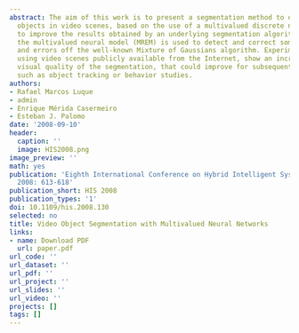 ```yaml
---
abstract: The aim of this work is to present a segmentation method to detect moving
  objects in video scenes, based on the use of a multivalued discrete neural network
  to improve the results obtained by an underlying segmentation algorithm. Specifically,
  the multivalued neural model (MREM) is used to detect and correct some of the deficiencies
  and errors off the well-known Mixture of Gaussians algorithm. Experimental results,
  using video scenes publicly available from the Internet, show an increase of the
  visual quality of the segmentation, that could improve for subsequent analysis phases,
  such as object tracking or behavior studies.
authors:
- Rafael Marcos Luque
- admin
- Enrique Mérida Casermeiro
- Esteban J. Palomo
date: '2008-09-10'
header:
  caption: ''
  image: HIS2008.png
image_preview: ''
math: yes
publication: 'Eighth International Conference on Hybrid Intelligent Systems (HIS)
  2008: 613-618'
publication_short: HIS 2008
publication_types: '1'
doi: 10.1109/his.2008.130
selected: no
title: Video Object Segmentation with Multivalued Neural Networks
links:
- name: Download PDF
  url: paper.pdf
url_code: ''
url_dataset: ''
url_pdf: ''
url_project: ''
url_slides: ''
url_video: ''
projects: []
tags: []
---
```

